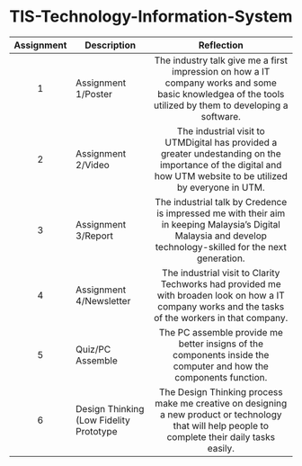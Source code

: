 # TIS-Technology-Information-System
| Assignment | Description  | Reflection |
| :-----: |  ------ | :-----: | 
| 1 | Assignment 1/Poster | The industry talk give me a first impression on how a IT company works and some basic knowledgea of the tools utilized by them to developing a software.| 
| 2 | Assignment 2/Video | The industrial visit to UTMDigital has provided a greater undestanding on the importance of the digital and how UTM website to be utilized by everyone in UTM.|
| 3 | Assignment 3/Report | The industrial talk by Credence is impressed me with their aim in keeping Malaysia’s Digital Malaysia and develop technology-skilled for the next generation.| 
| 4 | Assignment 4/Newsletter | The industrial visit to Clarity Techworks had provided me with broaden look on how a IT company works and the tasks of the workers in that company.|
| 5 | Quiz/PC Assemble | The PC assemble provide me better insigns of the components inside the computer and how the components function.|
| 6 | Design Thinking (Low Fidelity Prototype | The Design Thinking process make me creative on designing a new product or technology that will help people to complete their daily tasks easily.|
